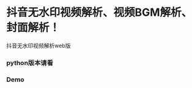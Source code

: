 # 抖音无水印视频解析、视频BGM解析、封面解析！
抖音无水印视频解析web版

### python版本请看

[douyin-parse]: (https://github.com/JCCGG/DouYin-Parse)

### Demo
[抖音解析]: (http://dy.wwdab.cn)
